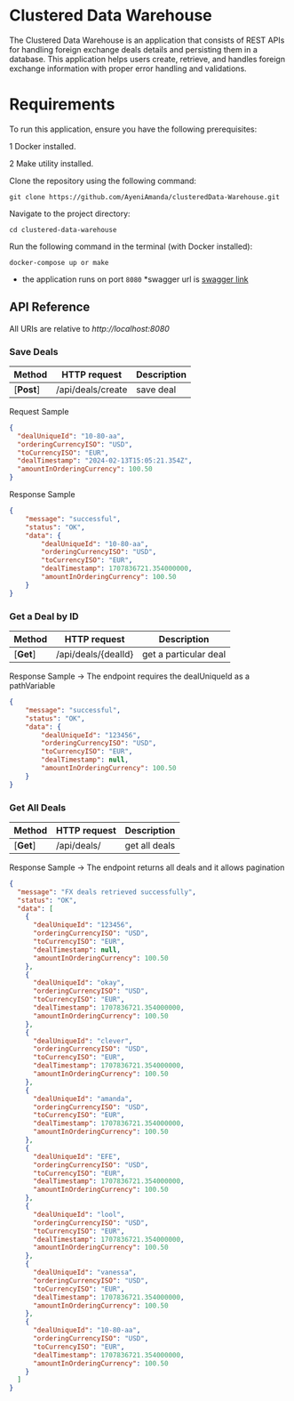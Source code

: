 # Clustered Data Warehouse

The Clustered Data Warehouse is an application that consists of REST APIs for handling foreign exchange deals details and persisting them in a database. This application helps users create, retrieve,
and handles foreign exchange information with proper error handling and validations.

# Requirements
To run this application, ensure you have the following prerequisites:

1 Docker installed.

2 Make utility installed.

Clone the repository using the following command:

`git clone https://github.com/AyeniAmanda/clusteredData-Warehouse.git
`

Navigate to the project directory:

`cd clustered-data-warehouse
`

Run the following command in the terminal (with Docker installed):

`docker-compose up or make`

* the application runs on port ```8080```
*swagger url is [swagger link](http://localhost:8080/swagger-ui/index.html)


## API Reference

All URIs are relative to *http://localhost:8080*


### Save Deals

| Method     | HTTP request      | Description | 
|------------|-------------------|-------------|
| [**Post**] | /api/deals/create | save deal   |  

Request Sample

```json
{
  "dealUniqueId": "10-80-aa",
  "orderingCurrencyISO": "USD",
  "toCurrencyISO": "EUR",
  "dealTimestamp": "2024-02-13T15:05:21.354Z",
  "amountInOrderingCurrency": 100.50
}
```

Response Sample

```json
{
    "message": "successful",
    "status": "OK",
    "data": {
        "dealUniqueId": "10-80-aa",
        "orderingCurrencyISO": "USD",
        "toCurrencyISO": "EUR",
        "dealTimestamp": 1707836721.354000000,
        "amountInOrderingCurrency": 100.50
    }
}
```
### Get a Deal by ID

| Method    | HTTP request                 | Description           | 
|-----------|------------------------------|-----------------------|
| [**Get**] |  /api/deals/{dealId} | get a particular deal |

Response Sample -> The endpoint requires the dealUniqueId as a pathVariable

```json
{
    "message": "successful",
    "status": "OK",
    "data": {
        "dealUniqueId": "123456",
        "orderingCurrencyISO": "USD",
        "toCurrencyISO": "EUR",
        "dealTimestamp": null,
        "amountInOrderingCurrency": 100.50
    }
}
```
### Get All Deals


| Method    | HTTP request    | Description   | 
|-----------|-----------------|---------------|
| [**Get**] | /api/deals/     | get all deals |

Response Sample -> The endpoint returns all deals and it allows pagination


```json
{
  "message": "FX deals retrieved successfully",
  "status": "OK",
  "data": [
    {
      "dealUniqueId": "123456",
      "orderingCurrencyISO": "USD",
      "toCurrencyISO": "EUR",
      "dealTimestamp": null,
      "amountInOrderingCurrency": 100.50
    },
    {
      "dealUniqueId": "okay",
      "orderingCurrencyISO": "USD",
      "toCurrencyISO": "EUR",
      "dealTimestamp": 1707836721.354000000,
      "amountInOrderingCurrency": 100.50
    },
    {
      "dealUniqueId": "clever",
      "orderingCurrencyISO": "USD",
      "toCurrencyISO": "EUR",
      "dealTimestamp": 1707836721.354000000,
      "amountInOrderingCurrency": 100.50
    },
    {
      "dealUniqueId": "amanda",
      "orderingCurrencyISO": "USD",
      "toCurrencyISO": "EUR",
      "dealTimestamp": 1707836721.354000000,
      "amountInOrderingCurrency": 100.50
    },
    {
      "dealUniqueId": "EFE",
      "orderingCurrencyISO": "USD",
      "toCurrencyISO": "EUR",
      "dealTimestamp": 1707836721.354000000,
      "amountInOrderingCurrency": 100.50
    },
    {
      "dealUniqueId": "lool",
      "orderingCurrencyISO": "USD",
      "toCurrencyISO": "EUR",
      "dealTimestamp": 1707836721.354000000,
      "amountInOrderingCurrency": 100.50
    },
    {
      "dealUniqueId": "vanessa",
      "orderingCurrencyISO": "USD",
      "toCurrencyISO": "EUR",
      "dealTimestamp": 1707836721.354000000,
      "amountInOrderingCurrency": 100.50
    },
    {
      "dealUniqueId": "10-80-aa",
      "orderingCurrencyISO": "USD",
      "toCurrencyISO": "EUR",
      "dealTimestamp": 1707836721.354000000,
      "amountInOrderingCurrency": 100.50
    }
  ]
}
```